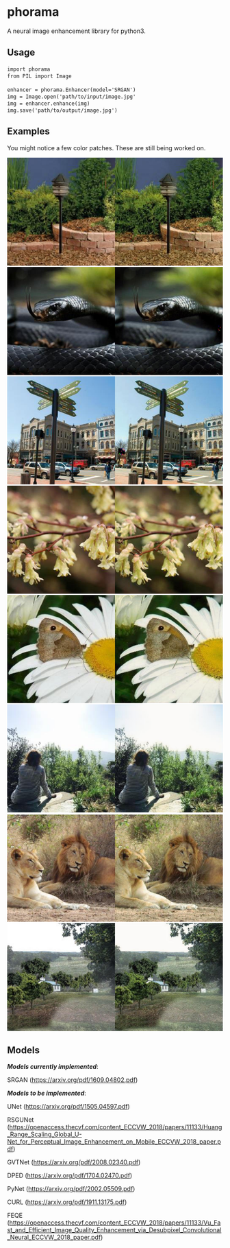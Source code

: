 # phorama

A neural image enhancement library for python3.

## Usage

```python3
import phorama
from PIL import Image

enhancer = phorama.Enhancer(model='SRGAN')
img = Image.open('path/to/input/image.jpg'
img = enhancer.enhance(img)
img.save('path/to/output/image.jpg')
```

## Examples

You might notice a few color patches. These are still being worked on.

![Demo 1](https://github.com/hnhaefliger/phorama/blob/main/images/image1_demo.jpeg)
![Demo 2](https://github.com/hnhaefliger/phorama/blob/main/images/image2_demo.jpeg)
![Demo 3](https://github.com/hnhaefliger/phorama/blob/main/images/image3_demo.jpeg)
![Demo 4](https://github.com/hnhaefliger/phorama/blob/main/images/image4_demo.jpeg)
![Demo 5](https://github.com/hnhaefliger/phorama/blob/main/images/image5_demo.jpeg)
![Demo 6](https://github.com/hnhaefliger/phorama/blob/main/images/image6_demo.jpeg)
![Demo 7](https://github.com/hnhaefliger/phorama/blob/main/images/image7_demo.jpeg)
![Demo 8](https://github.com/hnhaefliger/phorama/blob/main/images/image8_demo.jpeg)

## Models

***Models currently implemented***:

SRGAN (https://arxiv.org/pdf/1609.04802.pdf)

***Models to be implemented***:

UNet (https://arxiv.org/pdf/1505.04597.pdf)

RSGUNet (https://openaccess.thecvf.com/content_ECCVW_2018/papers/11133/Huang_Range_Scaling_Global_U-Net_for_Perceptual_Image_Enhancement_on_Mobile_ECCVW_2018_paper.pdf)

GVTNet (https://arxiv.org/pdf/2008.02340.pdf)

DPED (https://arxiv.org/pdf/1704.02470.pdf)

PyNet (https://arxiv.org/pdf/2002.05509.pdf)

CURL (https://arxiv.org/pdf/1911.13175.pdf)

FEQE (https://openaccess.thecvf.com/content_ECCVW_2018/papers/11133/Vu_Fast_and_Efficient_Image_Quality_Enhancement_via_Desubpixel_Convolutional_Neural_ECCVW_2018_paper.pdf)
